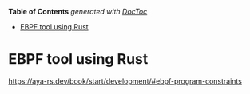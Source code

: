<!-- START doctoc generated TOC please keep comment here to allow auto update -->
<!-- DON'T EDIT THIS SECTION, INSTEAD RE-RUN doctoc TO UPDATE -->
**Table of Contents**  *generated with [DocToc](https://github.com/thlorenz/doctoc)*

- [EBPF tool using Rust](#ebpf-tool-using-rust)

<!-- END doctoc generated TOC please keep comment here to allow auto update -->

# EBPF tool using Rust

https://aya-rs.dev/book/start/development/#ebpf-program-constraints
